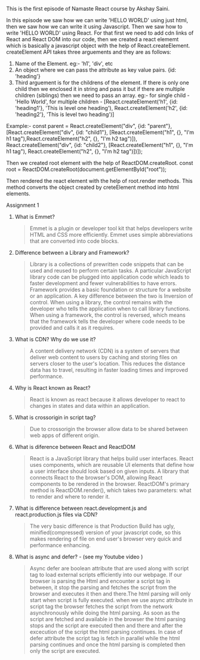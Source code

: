 This is the first episode of Namaste React course by Akshay Saini.

In this episode we saw how we can write 'HELLO WORLD' using just html, then we saw how we can write it using Javascript.
Then we saw how to write 'HELLO WORLD' using React.
For that first we need to add cdn links of React and React DOM into our code, then we created a react elememt which is basically a javascript object with the help of React.createElement. createElement API takes three arguements and they are as follows:

1. Name of the Element. eg:- 'h1', 'div', etc
2. An object where we can pass the attribute as key value pairs. {id: 'heading'}
3. Third arguement is for the childrens of the element. If there is only one child then we enclosed it in string and pass it but if there are multiple children (siblings) then we need to pass an array. eg:- for single child - 'Hello World', for multiple children - [React.createElement('h1', {id: 'heading1'}, 'This is level one heading'), React.createElement('h2', {id: 'heading2'}, 'This is level two heading')]

Example:-
const parent = React.createElement("div", {id: "parent"}, [React.createElement("div", {id: "child1"}, [React.createElement("h1", {}, "I'm h1 tag"),React.createElement("h2", {}, "I'm h2 tag")]), React.createElement("div", {id: "child2"}, [React.createElement("h1", {}, "I'm h1 tag"), React.createElement("h2", {}, "I'm h2 tag")])]);

Then we created root element with the help of ReactDOM.createRoot.
const root = ReactDOM.createRoot(document.getElementById("root"));

Then rendered the react element with the help of root.render methods. This method converts the object created by creteElement method into html elements.

Assignment 1

1. What is Emmet?

   > Emmet is a plugin or developer tool kit that helps developers write HTML and CSS more efficiently. Emmet uses simple abbreviations that are converted into code blocks.

2. Difference between a Library and Framework?

   > Library is a collections of prewritten code snippets that can be used and reused to perform certain tasks. A particular JavaScript library code can be plugged into application code which leads to faster development and fewer vulnerabilities to have errors.
   > Framework provides a basic foundation or structure for a website or an application.
   > A key difference between the two is Inversion of control. When using a library, the control remains with the developer who tells the application when to call library functions. When using a framework, the control is reversed, which means that the framework tells the developer where code needs to be provided and calls it as it requires.

3. What is CDN? Why do we use it?

   > A content delivery network (CDN) is a system of servers that deliver web content to users by caching and storing files on servers closer to the user's location. This reduces the distance data has to travel, resulting in faster loading times and improved performance.

4. Why is React known as React?

   > React is known as react because it allows developer to react to changes in states and data within an application.

5. What is crossorigin in script tag?

   > Due to crossorigin the browser allow data to be shared between web apps of different origin.

6. What is diference between React and ReactDOM

   > React is a JavaScript library that helps build user interfaces. React uses components, which are reusable UI elements that define how a user interface should look based on given inputs. A library that connects React to the browser's DOM, allowing React components to be rendered in the browser. ReactDOM's primary method is ReactDOM.render(), which takes two parameters: what to render and where to render it.

7. What is difference between react.development.js and react.production.js files via CDN?

   > The very basic difference is that Production Build has ugly, minified(compressed) version of your javascript code, so this makes rendering of file on end user's browser very quick and performance enhancing.

8. What is async and defer? - (see my Youtube video )
   > Async defer are boolean attribute that are used along with script tag to load external scripts efficiently into our webpage. If our browser is parsing the Html and encounter a script tag in between, it stop the parsing and fetches the script from the browser and executes it then and there.The html parsing will only start when script is fully executed. when we use async attribute in script tag the browser fetches the script from the network asynchronously while doing the html parsing. As soon as the script are fetched and available in the browser the html parsing stops and the script are executed then and there and after the excecution of the script the html parsing continues. In case of defer attribute the script tag is fetch in parallel while the html parsing continues and once the html parsing is completed then only the script are executed.

